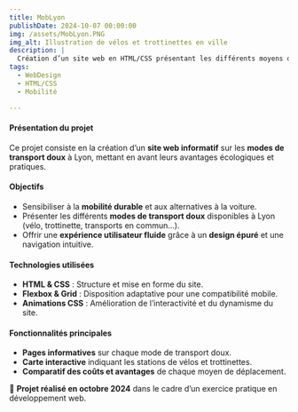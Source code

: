 ```yaml
---  
title: MobLyon 
publishDate: 2024-10-07 00:00:00  
img: /assets/MobLyon.PNG 
img_alt: Illustration de vélos et trottinettes en ville  
description: |  
  Création d’un site web en HTML/CSS présentant les différents moyens de transport doux disponibles à Lyon, avec un design épuré et une navigation intuitive.  
tags:  
  - WebDesign  
  - HTML/CSS  
  - Mobilité  

---  
```


#### Présentation du projet  

Ce projet consiste en la création d’un **site web informatif** sur les **modes de transport doux** à Lyon, mettant en avant leurs avantages écologiques et pratiques.  

#### Objectifs  

- Sensibiliser à la **mobilité durable** et aux alternatives à la voiture.  
- Présenter les différents **modes de transport doux** disponibles à Lyon (vélo, trottinette, transports en commun…).  
- Offrir une **expérience utilisateur fluide** grâce à un **design épuré** et une navigation intuitive.  

#### Technologies utilisées  

- **HTML & CSS** : Structure et mise en forme du site.  
- **Flexbox & Grid** : Disposition adaptative pour une compatibilité mobile.  
- **Animations CSS** : Amélioration de l’interactivité et du dynamisme du site.  

#### Fonctionnalités principales  

- **Pages informatives** sur chaque mode de transport doux.  
- **Carte interactive** indiquant les stations de vélos et trottinettes.  
- **Comparatif des coûts et avantages** de chaque moyen de déplacement.  

📌 **Projet réalisé en octobre 2024** dans le cadre d’un exercice pratique en développement web.  
